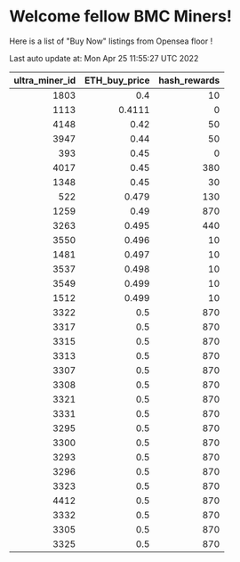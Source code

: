 # Welcome fellow BMC Miners!
Here is a list of "Buy Now" listings from Opensea floor !


Last auto update at: Mon Apr 25 11:55:27 UTC 2022


|   ultra_miner_id |   ETH_buy_price |   hash_rewards |
|-----------------:|----------------:|---------------:|
|             1803 |          0.4    |             10 |
|             1113 |          0.4111 |              0 |
|             4148 |          0.42   |             50 |
|             3947 |          0.44   |             50 |
|              393 |          0.45   |              0 |
|             4017 |          0.45   |            380 |
|             1348 |          0.45   |             30 |
|              522 |          0.479  |            130 |
|             1259 |          0.49   |            870 |
|             3263 |          0.495  |            440 |
|             3550 |          0.496  |             10 |
|             1481 |          0.497  |             10 |
|             3537 |          0.498  |             10 |
|             3549 |          0.499  |             10 |
|             1512 |          0.499  |             10 |
|             3322 |          0.5    |            870 |
|             3317 |          0.5    |            870 |
|             3315 |          0.5    |            870 |
|             3313 |          0.5    |            870 |
|             3307 |          0.5    |            870 |
|             3308 |          0.5    |            870 |
|             3321 |          0.5    |            870 |
|             3331 |          0.5    |            870 |
|             3295 |          0.5    |            870 |
|             3300 |          0.5    |            870 |
|             3293 |          0.5    |            870 |
|             3296 |          0.5    |            870 |
|             3323 |          0.5    |            870 |
|             4412 |          0.5    |            870 |
|             3332 |          0.5    |            870 |
|             3305 |          0.5    |            870 |
|             3325 |          0.5    |            870 |